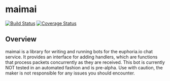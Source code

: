 # maimai
[![Build Status](https://travis-ci.org/apologue-dot-net/maimai.svg?branch=master)](https://travis-ci.org/apologue-dot-net/maimai)
[![Coverage Status](https://coveralls.io/repos/apologue-dot-net/maimai/badge.svg?branch=master)](https://coveralls.io/r/apologue-dot-net/maimai?branch=master)

Overview
---

maimai is a library for writing and running bots for the euphoria.io chat service. It provides an interface for adding handlers, which are functions that process packets concurrently as they are received. This bot is currently NOT tested in an automated fashion and is pre-alpha. Use with caution, the maker is not responsible for any issues you should encounter.
